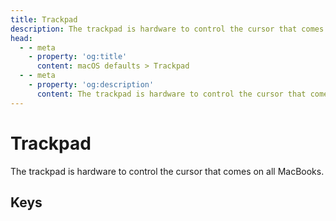 ```yaml
---
title: Trackpad
description: The trackpad is hardware to control the cursor that comes on all MacBooks.
head:
  - - meta
    - property: 'og:title'
      content: macOS defaults > Trackpad
  - - meta
    - property: 'og:description'
      content: The trackpad is hardware to control the cursor that comes on all MacBooks.
---
```


<script setup>
import FolderTableOfContents from '../../components/FolderTableOfContents.vue'
</script>

# Trackpad

The trackpad is hardware to control the cursor that comes on all MacBooks.

## Keys

<FolderTableOfContents />
